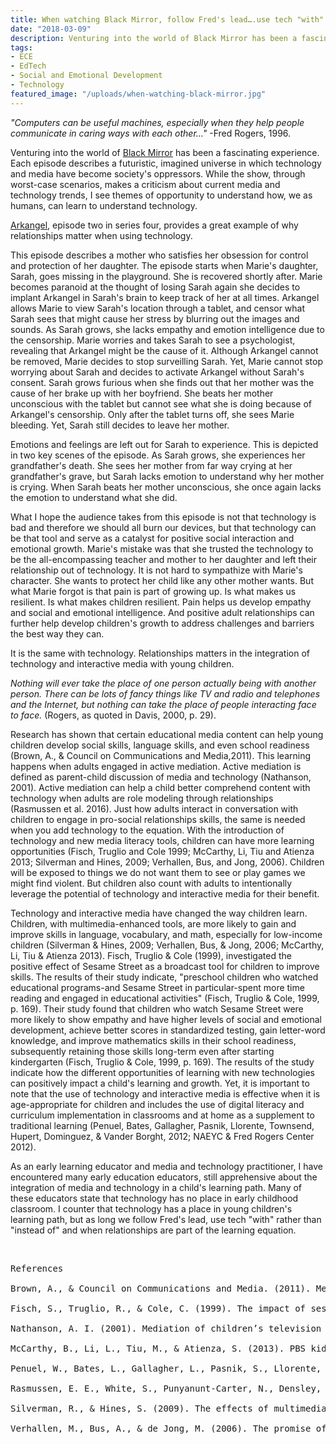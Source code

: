 ```yaml
---
title: When watching Black Mirror, follow Fred's lead….use tech "with" rather than "instead of"…
date: "2018-03-09"
description: Venturing into the world of Black Mirror has been a fascinating experience. Each episode describes a futuristic, imagined universe in which technology and media have become society's oppressors.
tags: 
- ECE
- EdTech
- Social and Emotional Development
- Technology
featured_image: "/uploads/when-watching-black-mirror.jpg"
---
```

<em>"Computers can be useful machines, especially when they help people communicate in caring ways with each other…"</em> -Fred Rogers, 1996.

Venturing into the world of <a href="https://en.wikipedia.org/wiki/Black_Mirror">Black Mirror</a> has been a fascinating experience. Each episode describes a futuristic, imagined universe in which technology and media have become society's oppressors. While the show, through worst-case scenarios, makes a criticism about current media and technology trends, I see themes of opportunity to understand how, we as humans, can learn to understand technology.

<a href="https://en.wikipedia.org/wiki/Arkangel_(Black_Mirror)">Arkangel</a>, episode two in series four, provides a great example of why relationships matter when using technology.

This episode describes a mother who satisfies her obsession for control and protection of her daughter. The episode starts when Marie's daughter, Sarah, goes missing in the playground. She is recovered shortly after. Marie becomes paranoid at the thought of losing Sarah again she decides to implant Arkangel in Sarah's brain to keep track of her at all times. Arkangel allows Marie to view Sarah's location through a tablet, and censor what Sarah sees that might cause her stress by blurring out the images and sounds. As Sarah grows, she lacks empathy and emotion intelligence due to the censorship. Marie worries and takes Sarah to see a psychologist, revealing that Arkangel might be the cause of it. Although Arkangel cannot be removed, Marie decides to stop surveilling Sarah. Yet, Marie cannot stop worrying about Sarah and decides to activate Arkangel without Sarah's consent. Sarah grows furious when she finds out that her mother was the cause of her brake up with her boyfriend. She beats her mother unconscious with the tablet but cannot see what she is doing because of Arkangel's censorship. Only after the tablet turns off, she sees Marie bleeding. Yet, Sarah still decides to leave her mother.

Emotions and feelings are left out for Sarah to experience. This is depicted in two key scenes of the episode. As Sarah grows, she experiences her grandfather's death. She sees her mother from far way crying at her grandfather's grave, but Sarah lacks emotion to understand why her mother is crying. When Sarah beats her mother unconscious, she once again lacks the emotion to understand what she did.

What I hope the audience takes from this episode is not that technology is bad and therefore we should all burn our devices, but that technology can be that tool and serve as a catalyst for positive social interaction and emotional growth. Marie's mistake was that she trusted the technology to be the all-encompassing teacher and mother to her daughter and left their relationship out of technology. It is not hard to sympathize with Marie's character. She wants to protect her child like any other mother wants. But what Marie forgot is that pain is part of growing up. Is what makes us resilient. Is what makes children resilient. Pain helps us develop empathy and social and emotional intelligence. And positive adult relationships can further help develop children's growth to address challenges and barriers the best way they can.

It is the same with technology. Relationships matters in the integration of technology and interactive media with young children.

<em>Nothing will ever take the place of one person actually being with another person. There can be lots of fancy things like TV and radio and telephones and the Internet, but nothing can take the place of people interacting face to face.</em> (Rogers, as quoted in Davis, 2000, p. 29).

Research has shown that certain educational media content can help young children develop social skills, language skills, and even school readiness (Brown, A., &amp; Council on Communications and Media,2011). This learning happens when adults engaged in active mediation. Active mediation is defined as parent-child discussion of media and technology (Nathanson, 2001). Active mediation can help a child better comprehend content with technology when adults are role modeling through relationships (Rasmussen et al. 2016). Just how adults interact in conversation with children to engage in pro-social relationships skills, the same is needed when you add technology to the equation. With the introduction of technology and new media literacy tools, children can have more learning opportunities (Fisch, Truglio and Cole 1999; McCarthy, Li, Tiu and Atienza 2013; Silverman and Hines, 2009; Verhallen, Bus, and Jong, 2006). Children will be exposed to things we do not want them to see or play games we might find violent. But children also count with adults to intentionally leverage the potential of technology and interactive media for their benefit.

Technology and interactive media have changed the way children learn. Children, with multimedia-enhanced tools, are more likely to gain and improve skills in language, vocabulary, and math, especially for low-income children (Silverman &amp; Hines, 2009; Verhallen, Bus, &amp; Jong, 2006; McCarthy, Li, Tiu &amp; Atienza 2013). Fisch, Truglio &amp; Cole (1999), investigated the positive effect of Sesame Street as a broadcast tool for children to improve skills. The results of their study indicate, "preschool children who watched educational programs-and Sesame Street in particular-spent more time reading and engaged in educational activities" (Fisch, Truglio &amp; Cole, 1999, p. 169). Their study found that children who watch Sesame Street were more likely to show empathy and have higher levels of social and emotional development, achieve better scores in standardized testing, gain letter-word knowledge, and improve mathematics skills in their school readiness, subsequently retaining those skills long-term even after starting kindergarten (Fisch, Truglio &amp; Cole, 1999, p. 169). The results of the study indicate how the different opportunities of learning with new technologies can positively impact a child's learning and growth. Yet, it is important to note that the use of technology and interactive media is effective when it is age-appropriate for children and includes the use of digital literacy and curriculum implementation in classrooms and at home as a supplement to traditional learning (Penuel, Bates, Gallagher, Pasnik, Llorente, Townsend, Hupert, Dominguez, &amp; Vander Borght, 2012; NAEYC &amp; Fred Rogers Center 2012).

As an early learning educator and media and technology practitioner, I have encountered many early education educators, still apprehensive about the integration of media and technology in a child's learning path. Many of these educators state that technology has no place in early childhood classroom. I counter that technology has a place in young children's learning path, but as long we follow Fred's lead, use tech "with" rather than "instead of" and when relationships are part of the learning equation.

&nbsp;
<pre>References

Brown, A., &amp; Council on Communications and Media. (2011). Media use by children younger than 2 years. <em>Pediatrics, 128, </em>5, 1040-5.

Fisch, S., Truglio, R., &amp; Cole, C. (1999). The impact of sesame street on preschool children: A review and synthesis of 30 years' research. <em>Media Psychology</em>, <em>1</em>(2), 165-190.

Nathanson, A. I. (2001). Mediation of children’s television viewing: Working toward conceptual clarity and common understanding. In W. B. Gudykunst (Ed.), <em>Communication yearbook</em> (Vol. 25, pp. 115–151). Mahwah, NJ: Lawrence Erlbaum.

McCarthy, B., Li, L., Tiu, M., &amp; Atienza, S. (2013). PBS kids mathematics transmedia suites in preschool homes. <em>Proceedings of the 12th International Conference on Interaction Design and Children</em>, 128-136.

Penuel, W., Bates, L., Gallagher, L., Pasnik, S., Llorente, C., et al. (2012). Supplementing literacy instruction with a media-rich intervention: Results of a randomized controlled trial. <em>Early Childhood Research Quarterly</em>, <em>27</em>(1), 115-127.

Rasmussen, E. E., White, S., Punyanunt-Carter, N., Densley, R. L., Shafer, A., Colwell, M. J., &amp; Wright, H. (2016). Relation between active mediation, exposure to Daniel Tiger’s Neighborhood, and US preschoolers’ social and emotional development. <em>Journal of Children and Media, 10, </em>4, 443-461.

Silverman, R., &amp; Hines, S. (2009). The effects of multimedia-enhanced instruction on the vocabulary of English-language learners and non-English-language learners in pre-kindergarten through second grade. <em>Journal of Educational Psychology</em>, <em>101</em>(2), 305-314.

Verhallen, M., Bus, A., &amp; de Jong, M. (2006). The promise of multimedia stories for kindergarten children at risk. <em>Journal of Educational Psychology</em>, <em>98</em>(2), 410-419.</pre>